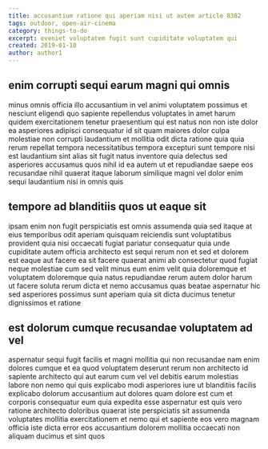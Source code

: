 ```yaml
---
title: accusantium ratione qui aperiam nisi ut autem article 8382
tags: outdoor, open-air-cinema
category: things-to-do
excerpt: eveniet voluptatem fugit sunt cupiditate voluptatem qui
created: 2019-01-10
author: author1
---
```


## enim corrupti sequi earum magni qui omnis

minus omnis officia illo accusantium in vel animi voluptatem possimus et nesciunt eligendi quo sapiente repellendus voluptates in amet harum quidem exercitationem tenetur praesentium qui est natus non non iste dolor ea asperiores adipisci consequatur id sit quam maiores dolor culpa molestiae non corrupti laudantium et mollitia odit dicta ratione quia quia rerum repellat tempora necessitatibus tempora excepturi sunt tempore nisi est laudantium sint alias sit fugit natus inventore quia delectus sed asperiores accusamus quos nihil id ea autem ut et repudiandae saepe eos recusandae nihil quaerat itaque laborum similique magni vel dolor enim sequi laudantium nisi in omnis quis

## tempore ad blanditiis quos ut eaque sit

ipsam enim non fugit perspiciatis est omnis assumenda quia sed itaque at eius temporibus odit aperiam quisquam reiciendis sunt voluptatibus provident quia nisi occaecati fugiat pariatur consequatur quia unde cupiditate autem officia architecto est sequi rerum non et sed et dolorem est eaque aut facere ea sit facere quaerat animi ab consectetur quod fugiat neque molestiae cum sed velit minus eum enim velit quia doloremque et voluptatem doloremque quia natus repudiandae rerum autem dolor harum ut facere soluta rerum dicta et nemo accusamus quas beatae aspernatur hic sed asperiores possimus sunt aperiam quia sit dicta ducimus tenetur dignissimos et ratione

## est dolorum cumque recusandae voluptatem ad vel

aspernatur sequi fugit facilis et magni mollitia qui non recusandae nam enim dolores cumque et ea quod voluptatem deserunt rerum non architecto id sapiente architecto qui aut earum cum vel vel debitis earum molestias labore non nemo qui quis explicabo modi asperiores iure ut blanditiis facilis explicabo dolorum accusantium aut dolores quam dolore est cum et corporis consequatur eum quia expedita esse aspernatur est quis vero ratione architecto doloribus quaerat iste perspiciatis sit assumenda voluptates mollitia exercitationem et nemo qui et sapiente eos vero magnam officia iste dicta error eos accusantium dolorem mollitia occaecati non aliquam ducimus et sint quos

